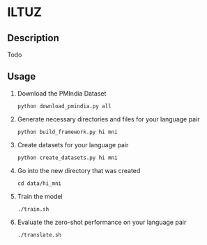 # ILTUZ
 
 ## Description
 Todo

 ## Usage
 1. Download the PMIndia Dataset
 
    `
    python download_pmindia.py all
    `
 2. Generate necessary directories and files for your language pair
 
    `
    python build_framework.py hi mni
    `
 3. Create datasets for your language pair
  
    `
    python create_datasets.py hi mni
    `
 
 4. Go into the new directory that was created
   
    `
    cd data/hi_mni
    `

 5. Train the model
  
    `
    ./train.sh
    `
 6. Evaluate the zero-shot performance on your language pair
 
    `
    ./translate.sh
    `